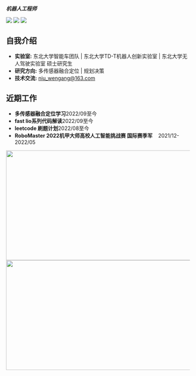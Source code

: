 ***机器人工程师***

[![](https://img.shields.io/badge/Bilibili-robotics%E6%B8%AF-brightgreen)](https://space.bilibili.com/356146260)
[![](https://img.shields.io/badge/CSDN%E5%8D%9A%E5%AE%A2-robotics%E6%B8%AF-brightgreen)](https://blog.csdn.net/weixin_37684239?type=blog)
![](https://visitor-badge.laobi.icu/badge?page_id=niuwengang.visitor-badge)

## 自我介绍
+ **实验室:** 东北大学智能车团队 | 东北大学TD-T机器人创新实验室 | 东北大学无人驾驶实验室 硕士研究生
+ **研究方向:** 多传感器融合定位 | 规划决策
+ **技术交流:** niu_wengang@163.com



## 近期工作
+ **多传感器融合定位学习**2022/09至今 
+ **fast lio系列代码解读**2022/09至今 
+ **leetcode 刷题计划**2022/08至今 
+ **RoboMaster 2022机甲大师高校人工智能挑战赛 国际赛季军**&nbsp;&nbsp;&nbsp;&nbsp;2021/12-2022/05 

<p align = "center">
<img src="https://activity-graph.herokuapp.com/graph?username=niuwengang&theme=redical" width=600 height=300>
<img src="https://github-profile-trophy.vercel.app/?username=niuwengang&theme=dark_lover" width=600 height=300>
</p>





